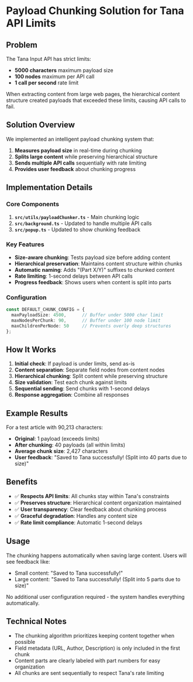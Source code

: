 # Payload Chunking Solution for Tana API Limits

## Problem

The Tana Input API has strict limits:
- **5000 characters** maximum payload size
- **100 nodes** maximum per API call  
- **1 call per second** rate limit

When extracting content from large web pages, the hierarchical content structure created payloads that exceeded these limits, causing API calls to fail.

## Solution Overview

We implemented an intelligent payload chunking system that:

1. **Measures payload size** in real-time during chunking
2. **Splits large content** while preserving hierarchical structure
3. **Sends multiple API calls** sequentially with rate limiting
4. **Provides user feedback** about chunking progress

## Implementation Details

### Core Components

1. **`src/utils/payloadChunker.ts`** - Main chunking logic
2. **`src/background.ts`** - Updated to handle multiple API calls
3. **`src/popup.ts`** - Updated to show chunking feedback

### Key Features

- **Size-aware chunking**: Tests payload size before adding content
- **Hierarchical preservation**: Maintains content structure within chunks
- **Automatic naming**: Adds "(Part X/Y)" suffixes to chunked content
- **Rate limiting**: 1-second delays between API calls
- **Progress feedback**: Shows users when content is split into parts

### Configuration

```typescript
const DEFAULT_CHUNK_CONFIG = {
  maxPayloadSize: 4500,      // Buffer under 5000 char limit
  maxNodesPerChunk: 90,      // Buffer under 100 node limit  
  maxChildrenPerNode: 50     // Prevents overly deep structures
};
```

## How It Works

1. **Initial check**: If payload is under limits, send as-is
2. **Content separation**: Separate field nodes from content nodes
3. **Hierarchical chunking**: Split content while preserving structure
4. **Size validation**: Test each chunk against limits
5. **Sequential sending**: Send chunks with 1-second delays
6. **Response aggregation**: Combine all responses

## Example Results

For a test article with 90,213 characters:
- **Original**: 1 payload (exceeds limits)
- **After chunking**: 40 payloads (all within limits)
- **Average chunk size**: 2,427 characters
- **User feedback**: "Saved to Tana successfully! (Split into 40 parts due to size)"

## Benefits

- ✅ **Respects API limits**: All chunks stay within Tana's constraints
- ✅ **Preserves structure**: Hierarchical content organization maintained
- ✅ **User transparency**: Clear feedback about chunking process
- ✅ **Graceful degradation**: Handles any content size
- ✅ **Rate limit compliance**: Automatic 1-second delays

## Usage

The chunking happens automatically when saving large content. Users will see feedback like:

- Small content: "Saved to Tana successfully!"  
- Large content: "Saved to Tana successfully! (Split into 5 parts due to size)"

No additional user configuration required - the system handles everything automatically.

## Technical Notes

- The chunking algorithm prioritizes keeping content together when possible
- Field metadata (URL, Author, Description) is only included in the first chunk
- Content parts are clearly labeled with part numbers for easy organization
- All chunks are sent sequentially to respect Tana's rate limiting 